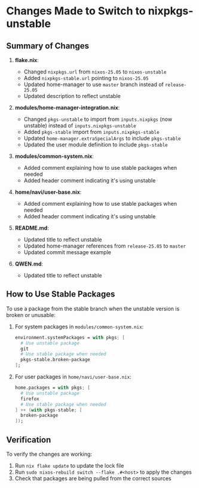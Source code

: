 # Changes Made to Switch to nixpkgs-unstable

## Summary of Changes

1. **flake.nix**:
   - Changed `nixpkgs.url` from `nixos-25.05` to `nixos-unstable`
   - Added `nixpkgs-stable.url` pointing to `nixos-25.05`
   - Updated home-manager to use `master` branch instead of `release-25.05`
   - Updated description to reflect unstable

2. **modules/home-manager-integration.nix**:
   - Changed `pkgs-unstable` to import from `inputs.nixpkgs` (now unstable) instead of `inputs.nixpkgs-unstable`
   - Added `pkgs-stable` import from `inputs.nixpkgs-stable`
   - Updated `home-manager.extraSpecialArgs` to include `pkgs-stable`
   - Updated the user module definition to include `pkgs-stable`

3. **modules/common-system.nix**:
   - Added comment explaining how to use stable packages when needed
   - Added header comment indicating it's using unstable

4. **home/navi/user-base.nix**:
   - Added comment explaining how to use stable packages when needed
   - Added header comment indicating it's using unstable

5. **README.md**:
   - Updated title to reflect unstable
   - Updated home-manager references from `release-25.05` to `master`
   - Updated commit message example

6. **QWEN.md**:
   - Updated title to reflect unstable

## How to Use Stable Packages

To use a package from the stable branch when the unstable version is broken or unusable:

1. For system packages in `modules/common-system.nix`:
   ```nix
   environment.systemPackages = with pkgs; [
     # Use unstable package
     git
     # Use stable package when needed
     pkgs-stable.broken-package
   ];
   ```

2. For user packages in `home/navi/user-base.nix`:
   ```nix
   home.packages = with pkgs; [
     # Use unstable package
     firefox
     # Use stable package when needed
   ] ++ (with pkgs-stable; [
     broken-package
   ]);
   ```

## Verification

To verify the changes are working:
1. Run `nix flake update` to update the lock file
2. Run `sudo nixos-rebuild switch --flake .#<host>` to apply the changes
3. Check that packages are being pulled from the correct sources